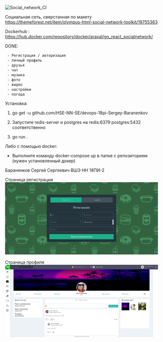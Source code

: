 ![Social_network_CI](https://github.com/HSE-NN-SE/devops-18pi-Sergey-Baranenkov/workflows/Social_network_CI/badge.svg)

Социальная сеть, сверстанная по макету https://themeforest.net/item/olympus-html-social-network-toolkit/19755363

Dockerhub : https://hub.docker.com/repository/docker/araxal/go_react_socialnetwork/

DONE:

     - Регистрация / авторизация
     - личный профиль
     - друзья
     - чат
     - музыка
     - фото
     - видео
     - настройки
     - погода

Установка:

1. go get -u github.com/HSE-NN-SE/devops-18pi-Sergey-Baranenkov

2. Запустите redis-server и postgres на redis:6379 postgres:5432 соответственно

3. go run .

Либо с помощью docker:

- Выполните команду docker-compose up в папке с репозиторием (нужен установленный докер)


Бараненков Сергей Сергеевич ВШЭ НН 18ПИ-2

Страница регистрации
![auth_page_alt](https://github.com/HSE-NN-SE/devops-18pi-Sergey-Baranenkov/blob/master/Picture1.png)

Страница профиля
![profile_page_alt](https://github.com/HSE-NN-SE/devops-18pi-Sergey-Baranenkov/blob/master/Picture2.png)
